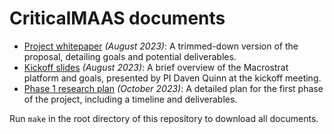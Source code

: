 # CriticalMAAS documents

- [Project whitepaper](https://s3.macrostrat.chtc.io/web-assets/media/criticalmaas/-2023-08-CriticalMAAS-UW-whitepaper.pdf)
  _(August 2023)_: A trimmed-down version of the proposal, detailing goals and
  potential deliverables.
- [Kickoff slides](https://s3.macrostrat.chtc.io/web-assets/media/criticalmaas/2023-08-CriticalMAAS-kickoff-slides.pdf)
  _(August 2023)_: A brief overview of the Macrostrat platform and goals,
  presented by PI Daven Quinn at the kickoff meeting.
- [Phase 1 research plan](https://s3.macrostrat.chtc.io/web-assets/media/criticalmaas/2023-10-CriticalMAAS-Phase-1-research-plan.pdf)
  _(October 2023)_: A detailed plan for the first phase of the project,
  including a timeline and deliverables.

Run `make` in the root directory of this repository to download all documents.
